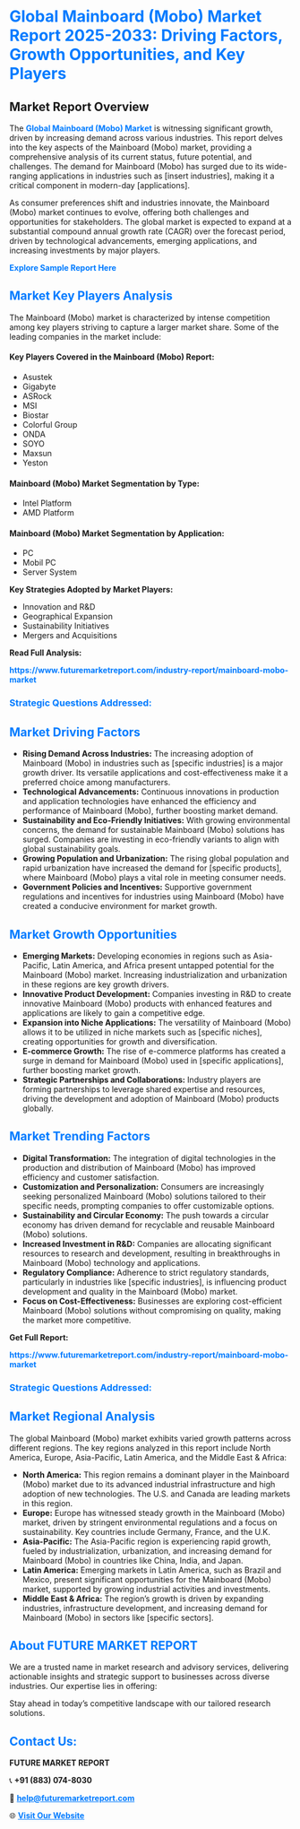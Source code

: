 <h1 style="color: #007BFF;">Global Mainboard (Mobo) Market Report 2025-2033: Driving Factors, Growth Opportunities, and Key Players</h1>

<section id="overview">
<h2>Market Report Overview</h2>
<p>The <a href="https://www.futuremarketreport.com/industry-report/mainboard-mobo-market" style="color: #007BFF; text-decoration: none;"><strong>Global Mainboard (Mobo) Market</strong></a> is witnessing significant growth, driven by increasing demand across various industries. This report delves into the key aspects of the Mainboard (Mobo) market, providing a comprehensive analysis of its current status, future potential, and challenges. The demand for Mainboard (Mobo) has surged due to its wide-ranging applications in industries such as [insert industries], making it a critical component in modern-day [applications].</p>
<p>As consumer preferences shift and industries innovate, the Mainboard (Mobo) market continues to evolve, offering both challenges and opportunities for stakeholders. The global market is expected to expand at a substantial compound annual growth rate (CAGR) over the forecast period, driven by technological advancements, emerging applications, and increasing investments by major players.</p>
</section>

<section id="overview">
<p><a href="https://www.futuremarketreport.com/request-sample/reportId=46481" style="color: #007BFF; text-decoration: none;"><strong>Explore Sample Report Here</strong></a></p>
</section>

<section id="key-players">
<h2 style="color: #007BFF;">Market Key Players Analysis</h2>
<p>The Mainboard (Mobo) market is characterized by intense competition among key players striving to capture a larger market share. Some of the leading companies in the market include:</p>
<h4>Key Players Covered in the Mainboard (Mobo) Report:</h4>
<ul><li>Asustek</li><li>Gigabyte</li><li>ASRock</li><li>MSI</li><li>Biostar</li><li>Colorful Group</li><li>ONDA</li><li>SOYO</li><li>Maxsun</li><li>Yeston</li></ul>
<h4>Mainboard (Mobo) Market Segmentation by Type:</h4>
<ul><li>Intel Platform</li><li>AMD Platform</li></ul>

<h4>Mainboard (Mobo) Market Segmentation by Application:</h4>
<ul><li>PC</li><li>Mobil PC</li><li>Server System</li></ul>
<p><strong>Key Strategies Adopted by Market Players:</strong></p>
<ul>
<li>Innovation and R&D</li>
<li>Geographical Expansion</li>
<li>Sustainability Initiatives</li>
<li>Mergers and Acquisitions</li>
</ul>
</section>

<section>
<p><strong>Read Full Analysis: </strong></p><a href="https://www.futuremarketreport.com/industry-report/mainboard-mobo-market" style="color: #007BFF; text-decoration: none;"><strong>https://www.futuremarketreport.com/industry-report/mainboard-mobo-market</strong></a>
<h3 style="color: #007BFF;">Strategic Questions Addressed:</h3>
</section>

<section id="driving-factors">
<h2 style="color: #007BFF;">Market Driving Factors</h2>
<ul>
<li><strong>Rising Demand Across Industries:</strong> The increasing adoption of Mainboard (Mobo) in industries such as [specific industries] is a major growth driver. Its versatile applications and cost-effectiveness make it a preferred choice among manufacturers.</li>
<li><strong>Technological Advancements:</strong> Continuous innovations in production and application technologies have enhanced the efficiency and performance of Mainboard (Mobo), further boosting market demand.</li>
<li><strong>Sustainability and Eco-Friendly Initiatives:</strong> With growing environmental concerns, the demand for sustainable Mainboard (Mobo) solutions has surged. Companies are investing in eco-friendly variants to align with global sustainability goals.</li>
<li><strong>Growing Population and Urbanization:</strong> The rising global population and rapid urbanization have increased the demand for [specific products], where Mainboard (Mobo) plays a vital role in meeting consumer needs.</li>
<li><strong>Government Policies and Incentives:</strong> Supportive government regulations and incentives for industries using Mainboard (Mobo) have created a conducive environment for market growth.</li>
</ul>
</section>

<section id="growth-opportunities">
<h2 style="color: #007BFF;">Market Growth Opportunities</h2>
<ul>
<li><strong>Emerging Markets:</strong> Developing economies in regions such as Asia-Pacific, Latin America, and Africa present untapped potential for the Mainboard (Mobo) market. Increasing industrialization and urbanization in these regions are key growth drivers.</li>
<li><strong>Innovative Product Development:</strong> Companies investing in R&D to create innovative Mainboard (Mobo) products with enhanced features and applications are likely to gain a competitive edge.</li>
<li><strong>Expansion into Niche Applications:</strong> The versatility of Mainboard (Mobo) allows it to be utilized in niche markets such as [specific niches], creating opportunities for growth and diversification.</li>
<li><strong>E-commerce Growth:</strong> The rise of e-commerce platforms has created a surge in demand for Mainboard (Mobo) used in [specific applications], further boosting market growth.</li>
<li><strong>Strategic Partnerships and Collaborations:</strong> Industry players are forming partnerships to leverage shared expertise and resources, driving the development and adoption of Mainboard (Mobo) products globally.</li>
</ul>
</section>

<section id="trending-factors">
<h2 style="color: #007BFF;">Market Trending Factors</h2>
<ul>
<li><strong>Digital Transformation:</strong> The integration of digital technologies in the production and distribution of Mainboard (Mobo) has improved efficiency and customer satisfaction.</li>
<li><strong>Customization and Personalization:</strong> Consumers are increasingly seeking personalized Mainboard (Mobo) solutions tailored to their specific needs, prompting companies to offer customizable options.</li>
<li><strong>Sustainability and Circular Economy:</strong> The push towards a circular economy has driven demand for recyclable and reusable Mainboard (Mobo) solutions.</li>
<li><strong>Increased Investment in R&D:</strong> Companies are allocating significant resources to research and development, resulting in breakthroughs in Mainboard (Mobo) technology and applications.</li>
<li><strong>Regulatory Compliance:</strong> Adherence to strict regulatory standards, particularly in industries like [specific industries], is influencing product development and quality in the Mainboard (Mobo) market.</li>
<li><strong>Focus on Cost-Effectiveness:</strong> Businesses are exploring cost-efficient Mainboard (Mobo) solutions without compromising on quality, making the market more competitive.</li>
</ul>
</section>

<section>
<p><strong>Get Full Report: </strong></p><a href="https://www.futuremarketreport.com/industry-report/mainboard-mobo-market" style="color: #007BFF; text-decoration: none;"><strong>https://www.futuremarketreport.com/industry-report/mainboard-mobo-market</strong></a>
<h3 style="color: #007BFF;">Strategic Questions Addressed:</h3>
</section>


<section id="regional-analysis">
<h2 style="color: #007BFF;">Market Regional Analysis</h2>
<p>The global Mainboard (Mobo) market exhibits varied growth patterns across different regions. The key regions analyzed in this report include North America, Europe, Asia-Pacific, Latin America, and the Middle East & Africa:</p>
<ul>
<li><strong>North America:</strong> This region remains a dominant player in the Mainboard (Mobo) market due to its advanced industrial infrastructure and high adoption of new technologies. The U.S. and Canada are leading markets in this region.</li>
<li><strong>Europe:</strong> Europe has witnessed steady growth in the Mainboard (Mobo) market, driven by stringent environmental regulations and a focus on sustainability. Key countries include Germany, France, and the U.K.</li>
<li><strong>Asia-Pacific:</strong> The Asia-Pacific region is experiencing rapid growth, fueled by industrialization, urbanization, and increasing demand for Mainboard (Mobo) in countries like China, India, and Japan.</li>
<li><strong>Latin America:</strong> Emerging markets in Latin America, such as Brazil and Mexico, present significant opportunities for the Mainboard (Mobo) market, supported by growing industrial activities and investments.</li>
<li><strong>Middle East & Africa:</strong> The region’s growth is driven by expanding industries, infrastructure development, and increasing demand for Mainboard (Mobo) in sectors like [specific sectors].</li>
</ul>
</section>

<footer>
<h2 style="color: #007BFF;">About FUTURE MARKET REPORT</h2>
<p>We are a trusted name in market research and advisory services, delivering actionable insights and strategic support to businesses across diverse industries. Our expertise lies in offering:</p>

<p>Stay ahead in today’s competitive landscape with our tailored research solutions.</p>

<h2 style="color: #007BFF;">Contact Us:</h2>
<p><strong>FUTURE MARKET REPORT</strong></p>
<p>📞 <strong>+91 (883) 074-8030</strong></p>
<p>📧 <strong><a href="mailto:help@futuremarketreport.com" style="color: #007BFF;">help@futuremarketreport.com</a></strong></p>
<p>🌐 <strong><a href="https://www.futuremarketreport.com/" style="color: #007BFF;">Visit Our Website</a></strong></p>
</footer>